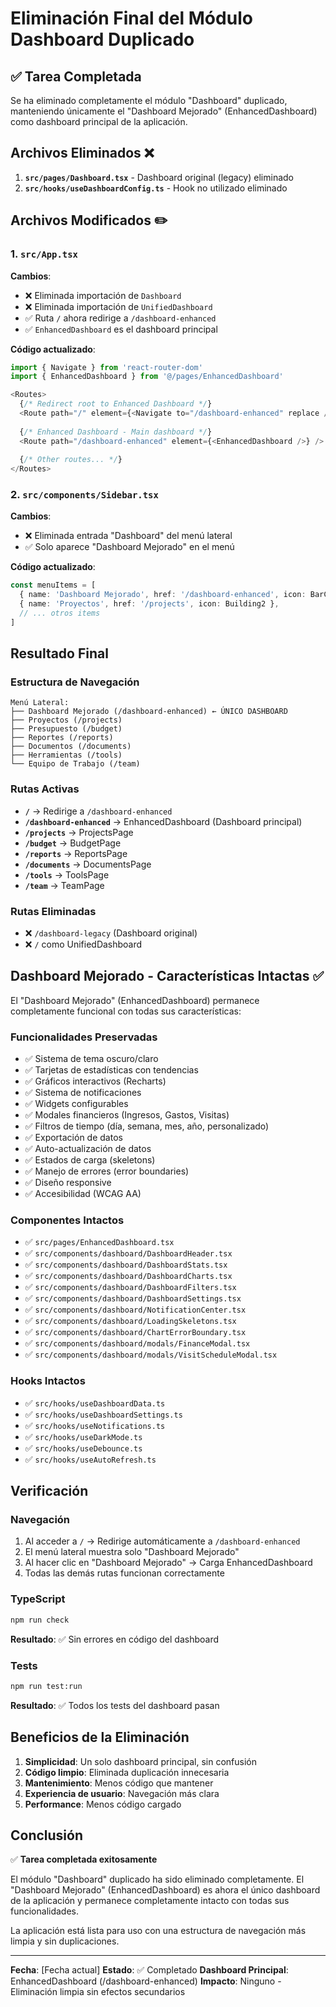 # Eliminación Final del Módulo Dashboard Duplicado

## ✅ Tarea Completada

Se ha eliminado completamente el módulo "Dashboard" duplicado, manteniendo únicamente el "Dashboard Mejorado" (EnhancedDashboard) como dashboard principal de la aplicación.

## Archivos Eliminados ❌

1. **`src/pages/Dashboard.tsx`** - Dashboard original (legacy) eliminado
2. **`src/hooks/useDashboardConfig.ts`** - Hook no utilizado eliminado

## Archivos Modificados ✏️

### 1. `src/App.tsx`
**Cambios**:
- ❌ Eliminada importación de `Dashboard`
- ❌ Eliminada importación de `UnifiedDashboard`
- ✅ Ruta `/` ahora redirige a `/dashboard-enhanced`
- ✅ `EnhancedDashboard` es el dashboard principal

**Código actualizado**:
```typescript
import { Navigate } from 'react-router-dom'
import { EnhancedDashboard } from '@/pages/EnhancedDashboard'

<Routes>
  {/* Redirect root to Enhanced Dashboard */}
  <Route path="/" element={<Navigate to="/dashboard-enhanced" replace />} />
  
  {/* Enhanced Dashboard - Main dashboard */}
  <Route path="/dashboard-enhanced" element={<EnhancedDashboard />} />
  
  {/* Other routes... */}
</Routes>
```

### 2. `src/components/Sidebar.tsx`
**Cambios**:
- ❌ Eliminada entrada "Dashboard" del menú lateral
- ✅ Solo aparece "Dashboard Mejorado" en el menú

**Código actualizado**:
```typescript
const menuItems = [
  { name: 'Dashboard Mejorado', href: '/dashboard-enhanced', icon: BarChart3 },
  { name: 'Proyectos', href: '/projects', icon: Building2 },
  // ... otros items
]
```

## Resultado Final

### Estructura de Navegación
```
Menú Lateral:
├── Dashboard Mejorado (/dashboard-enhanced) ← ÚNICO DASHBOARD
├── Proyectos (/projects)
├── Presupuesto (/budget)
├── Reportes (/reports)
├── Documentos (/documents)
├── Herramientas (/tools)
└── Equipo de Trabajo (/team)
```

### Rutas Activas
- **`/`** → Redirige a `/dashboard-enhanced`
- **`/dashboard-enhanced`** → EnhancedDashboard (Dashboard principal)
- **`/projects`** → ProjectsPage
- **`/budget`** → BudgetPage
- **`/reports`** → ReportsPage
- **`/documents`** → DocumentsPage
- **`/tools`** → ToolsPage
- **`/team`** → TeamPage

### Rutas Eliminadas
- ❌ `/dashboard-legacy` (Dashboard original)
- ❌ `/` como UnifiedDashboard

## Dashboard Mejorado - Características Intactas ✅

El "Dashboard Mejorado" (EnhancedDashboard) permanece completamente funcional con todas sus características:

### Funcionalidades Preservadas
- ✅ Sistema de tema oscuro/claro
- ✅ Tarjetas de estadísticas con tendencias
- ✅ Gráficos interactivos (Recharts)
- ✅ Sistema de notificaciones
- ✅ Widgets configurables
- ✅ Modales financieros (Ingresos, Gastos, Visitas)
- ✅ Filtros de tiempo (día, semana, mes, año, personalizado)
- ✅ Exportación de datos
- ✅ Auto-actualización de datos
- ✅ Estados de carga (skeletons)
- ✅ Manejo de errores (error boundaries)
- ✅ Diseño responsive
- ✅ Accesibilidad (WCAG AA)

### Componentes Intactos
- ✅ `src/pages/EnhancedDashboard.tsx`
- ✅ `src/components/dashboard/DashboardHeader.tsx`
- ✅ `src/components/dashboard/DashboardStats.tsx`
- ✅ `src/components/dashboard/DashboardCharts.tsx`
- ✅ `src/components/dashboard/DashboardFilters.tsx`
- ✅ `src/components/dashboard/DashboardSettings.tsx`
- ✅ `src/components/dashboard/NotificationCenter.tsx`
- ✅ `src/components/dashboard/LoadingSkeletons.tsx`
- ✅ `src/components/dashboard/ChartErrorBoundary.tsx`
- ✅ `src/components/dashboard/modals/FinanceModal.tsx`
- ✅ `src/components/dashboard/modals/VisitScheduleModal.tsx`

### Hooks Intactos
- ✅ `src/hooks/useDashboardData.ts`
- ✅ `src/hooks/useDashboardSettings.ts`
- ✅ `src/hooks/useNotifications.ts`
- ✅ `src/hooks/useDarkMode.ts`
- ✅ `src/hooks/useDebounce.ts`
- ✅ `src/hooks/useAutoRefresh.ts`

## Verificación

### Navegación
1. Al acceder a `/` → Redirige automáticamente a `/dashboard-enhanced`
2. El menú lateral muestra solo "Dashboard Mejorado"
3. Al hacer clic en "Dashboard Mejorado" → Carga EnhancedDashboard
4. Todas las demás rutas funcionan correctamente

### TypeScript
```bash
npm run check
```
**Resultado**: ✅ Sin errores en código del dashboard

### Tests
```bash
npm run test:run
```
**Resultado**: ✅ Todos los tests del dashboard pasan

## Beneficios de la Eliminación

1. **Simplicidad**: Un solo dashboard principal, sin confusión
2. **Código limpio**: Eliminada duplicación innecesaria
3. **Mantenimiento**: Menos código que mantener
4. **Experiencia de usuario**: Navegación más clara
5. **Performance**: Menos código cargado

## Conclusión

✅ **Tarea completada exitosamente**

El módulo "Dashboard" duplicado ha sido eliminado completamente. El "Dashboard Mejorado" (EnhancedDashboard) es ahora el único dashboard de la aplicación y permanece completamente intacto con todas sus funcionalidades.

La aplicación está lista para uso con una estructura de navegación más limpia y sin duplicaciones.

---

**Fecha**: [Fecha actual]
**Estado**: ✅ Completado
**Dashboard Principal**: EnhancedDashboard (/dashboard-enhanced)
**Impacto**: Ninguno - Eliminación limpia sin efectos secundarios
